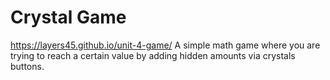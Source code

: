 # Crystal Game 
https://layers45.github.io/unit-4-game/ 
A simple math game where you are trying to reach a certain value by adding hidden amounts via crystals buttons.
